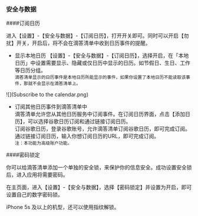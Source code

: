 ### 安全与数据

####订阅日历

进入【设置】-【安全与数据】-【订阅日历】，打开开关即可。同时可以开启【勿扰】开关，开启后，将不会在滴答清单中收到日历事件的提醒。


* 显示本地日历
【设置】-【安全与数据】-【订阅日历】，选择开启，在「本地日历」中设置需要显示、隐藏或仅日历中显示的日历。如节假日、生日、工作等日历分组。
<br >`滴答清单显示的日历事件是本地日历所能显示的事件，如果你设置了本地日历不能读取该事件，那就不会显示在滴答清单上。`

![](Subscribe to the calendar.png)

* 订阅其他日历事件到滴答清单中
<br>滴答清单允许您从其他日历服务中订阅事件。在订阅日历界面，点击【添加日历】，可以选择谷歌日历订阅和通过链接订阅日历。
<br>订阅谷歌日历，登录谷歌账号，允许滴答清单订阅谷歌日历，即可完成订阅。
<br>通过链接订阅日历，输入你想订阅日历的URL，即可完成订阅。
<br>`注：本功能为高级账户功能。`

####密码锁定

你可以给滴答清单添加一个单独的安全锁，来保护你的信息安全。成功设置安全锁后，进入应用将需要密码。

在主页面，进入【设置】-【安全与数据】，选择【密码锁定】并设置为开启，即可设置自己的数字密码锁。

iPhone 5s 及以上的机型，还可以使用指纹解锁。








